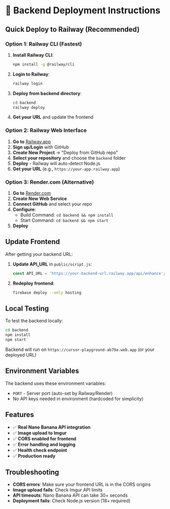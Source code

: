 # 🚀 Backend Deployment Instructions

## Quick Deploy to Railway (Recommended)

### Option 1: Railway CLI (Fastest)

1. **Install Railway CLI**:
   ```bash
   npm install -g @railway/cli
   ```

2. **Login to Railway**:
   ```bash
   railway login
   ```

3. **Deploy from backend directory**:
   ```bash
   cd backend
   railway deploy
   ```

4. **Get your URL** and update the frontend

### Option 2: Railway Web Interface

1. **Go to** [Railway.app](https://railway.app)
2. **Sign up/Login** with GitHub
3. **Create New Project** → "Deploy from GitHub repo"
4. **Select your repository** and choose the `backend` folder
5. **Deploy** - Railway will auto-detect Node.js
6. **Get your URL** (e.g., `https://your-app.railway.app`)

### Option 3: Render.com (Alternative)

1. **Go to** [Render.com](https://render.com)
2. **Create New Web Service**
3. **Connect GitHub** and select your repo
4. **Configure**:
   - Build Command: `cd backend && npm install`
   - Start Command: `cd backend && npm start`
5. **Deploy**

## Update Frontend

After getting your backend URL:

1. **Update API_URL** in `public/script.js`:
   ```javascript
   const API_URL = 'https://your-backend-url.railway.app/api/enhance';
   ```

2. **Redeploy frontend**:
   ```bash
   firebase deploy --only hosting
   ```

## Local Testing

To test the backend locally:

```bash
cd backend
npm install
npm start
```

Backend will run on `https://cursor-playground-ab79a.web.app` (or your deployed URL)

## Environment Variables

The backend uses these environment variables:
- `PORT` - Server port (auto-set by Railway/Render)
- No API keys needed in environment (hardcoded for simplicity)

## Features

- ✅ **Real Nano Banana API integration**
- ✅ **Image upload to Imgur**
- ✅ **CORS enabled for frontend**
- ✅ **Error handling and logging**
- ✅ **Health check endpoint**
- ✅ **Production ready**

## Troubleshooting

- **CORS errors**: Make sure your frontend URL is in the CORS origins
- **Image upload fails**: Check Imgur API limits
- **API timeouts**: Nano Banana API can take 30+ seconds
- **Deployment fails**: Check Node.js version (18+ required)
